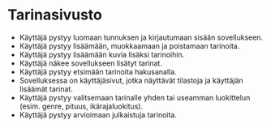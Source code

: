 # Tarinasivusto
* Käyttäjä pystyy luomaan tunnuksen ja kirjautumaan sisään sovellukseen.
* Käyttäjä pystyy lisäämään, muokkaamaan ja poistamaan tarinoita.
* Käyttäjä pystyy lisäämään kuvia lisäksi tarinoihin.
* Käyttäjä näkee sovellukseen lisätyt tarinat.
* Käyttäjä pystyy etsimään tarinoita hakusanalla.
* Sovelluksessa on käyttäjäsivut, jotka näyttävät tilastoja ja käyttäjän lisäämät tarinat.
* Käyttäjä pystyy valitsemaan tarinalle yhden tai useamman luokittelun (esim. genre, pituus, ikärajaluokitus).
* Käyttäjä pystyy arvioimaan julkaistuja tarinoita.
